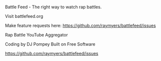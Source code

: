 Battle Feed - The right way to watch rap battles.

Visit battlefeed.org

Make feature requests here: https://github.com/raymyers/battlefeed/issues

Rap Battle YouTube Aggregator

Coding by DJ Pompey
Built on Free Software

https://github.com/raymyers/battlefeed/issues
